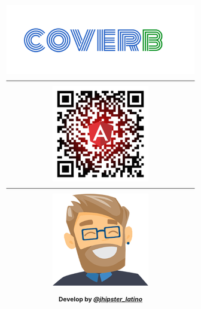 <p align="center">
   <a href="https://github.com/jhipster-latino/generator-jhipster-coverb">
     <img src="src/main/webapp/content/images/logo/icons/coverb-logo.png"></a></p>   
     <hr/>
<p align="center">
   <a href="https://coverb-demo-react.herokuapp.com/">
     <img width= "256px"
     src="src/main/webapp/content/images/logo/icons/qr-angular-demo.png"></a></p>   
<hr />
<p align="center">
     <a href="https://www.jhipster.tech/">
     <img width= "256px" 
     src="src/main/webapp/content/images/logo/icons/logo-alternate.png"></a></p>
<h3 align="center">
   Develop by 
   <i><a href="https://twitter.com/jhipster_latino/">@jhipster_latino</a></i></h3>
